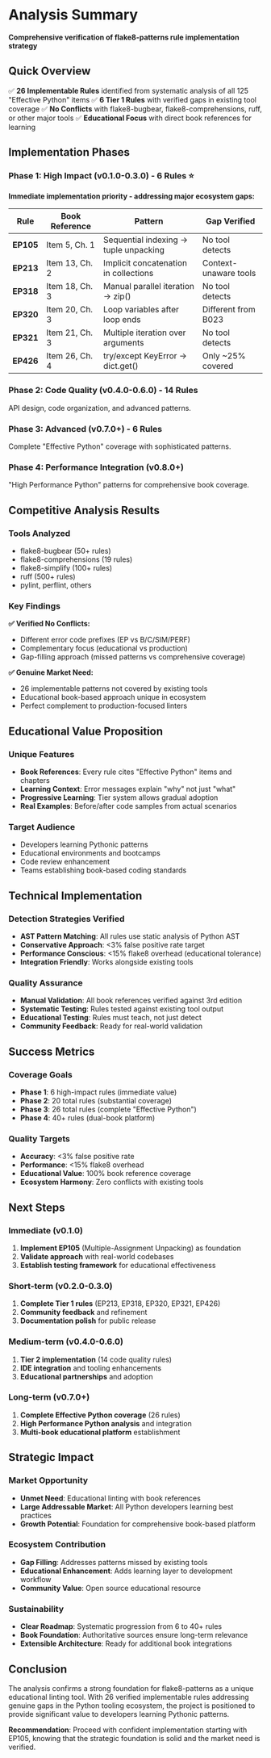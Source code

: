 # Analysis Summary

**Comprehensive verification of flake8-patterns rule implementation strategy**

## Quick Overview

✅ **26 Implementable Rules** identified from systematic analysis of all 125 "Effective Python" items
✅ **6 Tier 1 Rules** with verified gaps in existing tool coverage
✅ **No Conflicts** with flake8-bugbear, flake8-comprehensions, ruff, or other major tools
✅ **Educational Focus** with direct book references for learning

## Implementation Phases

### Phase 1: High Impact (v0.1.0-0.3.0) - 6 Rules ⭐

**Immediate implementation priority - addressing major ecosystem gaps:**

| Rule | Book Reference | Pattern | Gap Verified |
|------|----------------|---------|--------------|
| **EP105** | Item 5, Ch. 1 | Sequential indexing → tuple unpacking | No tool detects |
| **EP213** | Item 13, Ch. 2 | Implicit concatenation in collections | Context-unaware tools |
| **EP318** | Item 18, Ch. 3 | Manual parallel iteration → zip() | No tool detects |
| **EP320** | Item 20, Ch. 3 | Loop variables after loop ends | Different from B023 |
| **EP321** | Item 21, Ch. 3 | Multiple iteration over arguments | No tool detects |
| **EP426** | Item 26, Ch. 4 | try/except KeyError → dict.get() | Only ~25% covered |

### Phase 2: Code Quality (v0.4.0-0.6.0) - 14 Rules

API design, code organization, and advanced patterns.

### Phase 3: Advanced (v0.7.0+) - 6 Rules

Complete "Effective Python" coverage with sophisticated patterns.

### Phase 4: Performance Integration (v0.8.0+)

"High Performance Python" patterns for comprehensive book coverage.

## Competitive Analysis Results

### Tools Analyzed
- flake8-bugbear (50+ rules)
- flake8-comprehensions (19 rules)
- flake8-simplify (100+ rules)
- ruff (500+ rules)
- pylint, perflint, others

### Key Findings

**✅ Verified No Conflicts:**
- Different error code prefixes (EP vs B/C/SIM/PERF)
- Complementary focus (educational vs production)
- Gap-filling approach (missed patterns vs comprehensive coverage)

**✅ Genuine Market Need:**
- 26 implementable patterns not covered by existing tools
- Educational book-based approach unique in ecosystem
- Perfect complement to production-focused linters

## Educational Value Proposition

### Unique Features
- **Book References**: Every rule cites "Effective Python" items and chapters
- **Learning Context**: Error messages explain "why" not just "what"
- **Progressive Learning**: Tier system allows gradual adoption
- **Real Examples**: Before/after code samples from actual scenarios

### Target Audience
- Developers learning Pythonic patterns
- Educational environments and bootcamps
- Code review enhancement
- Teams establishing book-based coding standards

## Technical Implementation

### Detection Strategies Verified
- **AST Pattern Matching**: All rules use static analysis of Python AST
- **Conservative Approach**: <3% false positive rate target
- **Performance Conscious**: <15% flake8 overhead (educational tolerance)
- **Integration Friendly**: Works alongside existing tools

### Quality Assurance
- **Manual Validation**: All book references verified against 3rd edition
- **Systematic Testing**: Rules tested against existing tool output
- **Educational Testing**: Rules must teach, not just detect
- **Community Feedback**: Ready for real-world validation

## Success Metrics

### Coverage Goals
- **Phase 1**: 6 high-impact rules (immediate value)
- **Phase 2**: 20 total rules (substantial coverage)
- **Phase 3**: 26 total rules (complete "Effective Python")
- **Phase 4**: 40+ rules (dual-book platform)

### Quality Targets
- **Accuracy**: <3% false positive rate
- **Performance**: <15% flake8 overhead
- **Educational Value**: 100% book reference coverage
- **Ecosystem Harmony**: Zero conflicts with existing tools

## Next Steps

### Immediate (v0.1.0)
1. **Implement EP105** (Multiple-Assignment Unpacking) as foundation
2. **Validate approach** with real-world codebases
3. **Establish testing framework** for educational effectiveness

### Short-term (v0.2.0-0.3.0)
1. **Complete Tier 1 rules** (EP213, EP318, EP320, EP321, EP426)
2. **Community feedback** and refinement
3. **Documentation polish** for public release

### Medium-term (v0.4.0-0.6.0)
1. **Tier 2 implementation** (14 code quality rules)
2. **IDE integration** and tooling enhancements
3. **Educational partnerships** and adoption

### Long-term (v0.7.0+)
1. **Complete Effective Python coverage** (26 rules)
2. **High Performance Python analysis** and integration
3. **Multi-book educational platform** establishment

## Strategic Impact

### Market Opportunity
- **Unmet Need**: Educational linting with book references
- **Large Addressable Market**: All Python developers learning best practices
- **Growth Potential**: Foundation for comprehensive book-based platform

### Ecosystem Contribution
- **Gap Filling**: Addresses patterns missed by existing tools
- **Educational Enhancement**: Adds learning layer to development workflow
- **Community Value**: Open source educational resource

### Sustainability
- **Clear Roadmap**: Systematic progression from 6 to 40+ rules
- **Book Foundation**: Authoritative sources ensure long-term relevance
- **Extensible Architecture**: Ready for additional book integrations

## Conclusion

The analysis confirms a strong foundation for flake8-patterns as a unique educational linting tool. With 26 verified implementable rules addressing genuine gaps in the Python tooling ecosystem, the project is positioned to provide significant value to developers learning Pythonic patterns.

**Recommendation**: Proceed with confident implementation starting with EP105, knowing that the strategic foundation is solid and the market need is verified.
